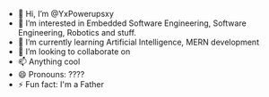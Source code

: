 - 👋 Hi, I’m @YxPowerupsxy
- 👀 I’m interested in Embedded Software Engineering, Software Engineering, Robotics and stuff.
- 🌱 I’m currently learning Artificial Intelligence, MERN development
- 💞️ I’m looking to collaborate on 
- 📫 Anything cool
- 😄 Pronouns: ????
- ⚡ Fun fact: I'm a Father

<!---
YxPowerupsxy/YxPowerupsxy is a ✨ special ✨ repository because its `README.md` (this file) appears on your GitHub profile.
You can click the Preview link to take a look at your changes.
--->
